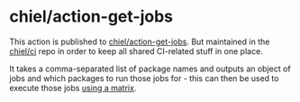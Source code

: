 # chiel/action-get-jobs

This action is published to [chiel/action-get-jobs](https://github.com/chiel/action-get-jobs). But maintained in the [chiel/ci](https://github.com/chiel/ci/tree/master/.github/actions/get-jobs) repo in order to keep all shared CI-related stuff in one place.

It takes a comma-separated list of package names and outputs an object of jobs and which packages to run those jobs for - this can then be used to execute those jobs [using a matrix](https://docs.github.com/en/actions/using-jobs/using-a-matrix-for-your-jobs#example-using-contexts-to-create-matrices).
